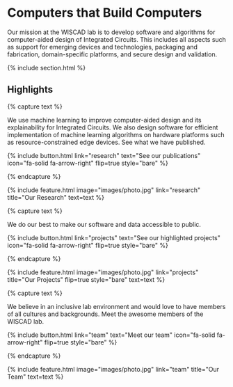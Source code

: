 ---
---

# Computers that Build Computers

Our mission at the WISCAD lab is to develop software and algorithms for computer-aided design of Integrated Circuits. This includes all aspects such as support for emerging devices and technologies, packaging and fabrication, domain-specific platforms, and secure design and validation.


{% include section.html %}

## Highlights

{% capture text %}

We use machine learning to improve computer-aided design and its explainability for Integrated Circuits. We also design software for efficient implementation of machine learning algorithms on hardware platforms such as resource-constrained edge devices. See what we have published.

{%
  include button.html
  link="research"
  text="See our publications"
  icon="fa-solid fa-arrow-right"
  flip=true
  style="bare"
%}

{% endcapture %}

{%
  include feature.html
  image="images/photo.jpg"
  link="research"
  title="Our Research"
  text=text
%}

{% capture text %}

We do our best to make our software and data accessible to public.

{%
  include button.html
  link="projects"
  text="See our highlighted projects"
  icon="fa-solid fa-arrow-right"
  flip=true
  style="bare"
%}

{% endcapture %}

{%
  include feature.html
  image="images/photo.jpg"
  link="projects"
  title="Our Projects"
  flip=true
  style="bare"
  text=text
%}

{% capture text %}

We believe in an inclusive lab environment and would love to have members of all cultures and backgrounds. Meet the awesome members of the WISCAD lab.

{%
  include button.html
  link="team"
  text="Meet our team"
  icon="fa-solid fa-arrow-right"
  flip=true
  style="bare"
%}

{% endcapture %}

{%
  include feature.html
  image="images/photo.jpg"
  link="team"
  title="Our Team"
  text=text
%}
